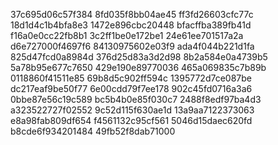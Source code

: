 37c695d06c57f384
8fd035f8bb04ae45
ff3fd26603cfc77c
18d1d4c1b4bfa8e3
1472e896cbc20448
bfacffba389fb41d
f16a0e0cc22fb8b1
3c2ff1be0e172be1
24e61ee701517a2a
d6e727000f4697f6
84130975602e03f9
ada4f044b221d1fa
825d47fcd0a8984d
376d25d83a3d2d98
8b2a584e0a4739b5
5a78b95e677c7650
429e190e89770036
465a069835c7b89b
0118860f41511e85
69b8d5c902ff594c
1395772d7ce087be
dc217eaf9be50f77
6e00cdd79f7ee178
902c45fd0716a3a6
0bbe87e56c19c589
bc5b4b0e85f030c7
2488f8edf97ba4d3
a323522727f02552
9c52d115f630ae1d
13a9aa7122373063
e8a98fab809df654
f4561132c95cf561
5046d15daec620fd
b8cde6f934201484
49fb52f8dab71000
